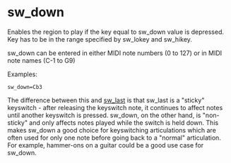 # sw_down

Enables the region to play if the key equal to sw_down value is depressed.
Key has to be in the range specified by sw_lokey and sw_hikey.

sw_down can be entered in either MIDI note numbers (0 to 127) or in MIDI note
names (C-1 to G9)

Examples:

```
sw_down=Cb3
```

The difference between this and [sw_last](/opcodes/sfz_1/sw_last) is that sw_last
is a "sticky" keyswitch - after releasing the keyswitch note, it continues to
affect notes until another keyswitch is pressed. sw_down, on the other hand, is
"non-sticky" and only affects notes played while the switch is held down. This
makes sw_down a good choice for keyswitching articulations which are often used
for only one note before going back to a "normal" articulation. For example,
hammer-ons on a guitar could be a good use case for sw_down.

